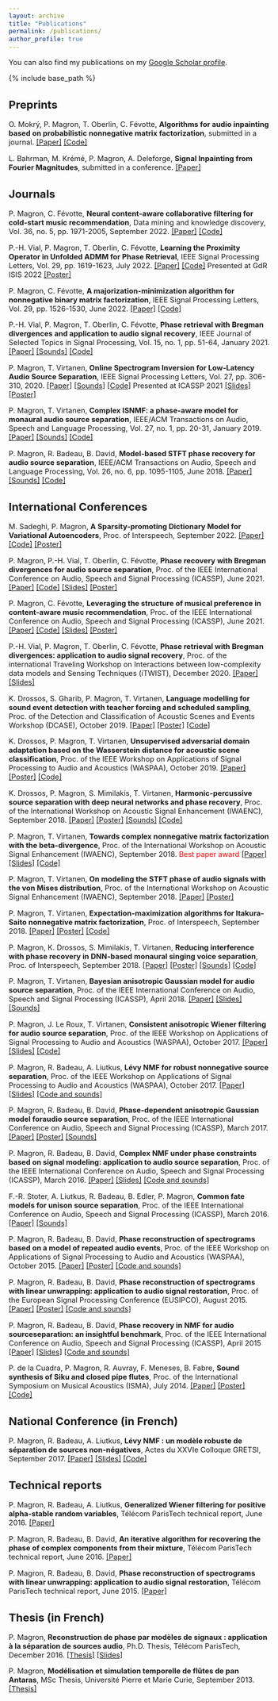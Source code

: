 ```yaml
---
layout: archive
title: "Publications"
permalink: /publications/
author_profile: true
---
```


<style type="text/css">
  body{
  font-size: 11pt;
}
</style>

You can also find my publications on my [Google Scholar profile](https://scholar.google.co.uk/citations?user=67-Uh0cAAAAJ).

{% include base_path %}

## Preprints

O. Mokrý, P. Magron, T. Oberlin, C. Févotte, **Algorithms for audio inpainting based on probabilistic nonnegative matrix factorization**, submitted in a journal. [[Paper]](https://arxiv.org/abs/2206.13768) [[Code]](https://github.com/ondrejmokry/InpaintingNMF)

L. Bahrman, M. Krémé, P. Magron, A. Deleforge, **Signal Inpainting from Fourier Magnitudes**, submitted in a conference. [[Paper]](https://hal.archives-ouvertes.fr/hal-03832480/)


## Journals

P. Magron, C. Févotte, **Neural content-aware collaborative filtering for cold-start music recommendation**, Data mining and knowledge discovery, Vol. 36, no. 5, pp. 1971-2005, September 2022. [[Paper]](https://arxiv.org/abs/2102.12369) [[Code]](https://github.com/magronp/ncacf)

P.-H. Vial, P. Magron, T. Oberlin, C. Févotte, **Learning the Proximity Operator in Unfolded ADMM for Phase Retrieval**, IEEE Signal Processing Letters, Vol. 29, pp. 1619-1623, July 2022. [[Paper]](https://arxiv.org/abs/2204.01360) [[Code]](https://github.com/phvial/LearningProxPR)
Presented at GdR ISIS 2022 [[Poster]](/files/2022_gdrisis_uadmm_poster.pdf)

P. Magron, C. Févotte, **A majorization-minimization algorithm for nonnegative binary matrix factorization**, IEEE Signal Processing Letters, Vol. 29, pp. 1526-1530, June 2022. [[Paper]](https://arxiv.org/abs/2204.09741) [[Code]](https://github.com/magronp/NMF-binary)

P.-H. Vial, P. Magron, T. Oberlin, C. Févotte, **Phase retrieval with Bregman divergences and application to audio signal recovery**, IEEE Journal of Selected Topics in Signal Processing, Vol. 15, no. 1, pp. 51-64, January 2021. [[Paper]](https://arxiv.org/abs/2010.00392) [[Sounds]](/demos/jstsp21.html) [[Code]](https://github.com/phvial/PRBregDiv)

P. Magron, T. Virtanen, **Online Spectrogram Inversion for Low-Latency Audio Source Separation**, IEEE Signal Processing Letters, Vol. 27, pp. 306-310, 2020. [[Paper]](https://arxiv.org/abs/1911.03128) [[Sounds]](/demos/spl20_omisi.html) [[Code]](https://github.com/magronp/omisi)
Presented at ICASSP 2021 [[Slides]](/files/2021_icassp_omisi_slides.pdf) [[Poster]](/files/2021_icassp_omisi_poster.pdf)

P. Magron, T. Virtanen, **Complex ISNMF: a phase-aware model for monaural audio source separation**, IEEE/ACM Transactions on Audio, Speech and Language Processing, Vol. 27, no. 1, pp. 20-31, January 2019.
[[Paper]](https://arxiv.org/abs/1802.03156) [[Sounds]](/demos/taslp19_cisnmf.html) [[Code]](https://github.com/magronp/complex-isnmf)

P. Magron, R. Badeau, B. David, **Model-based STFT phase recovery for audio source separation**, IEEE/ACM Transactions on Audio, Speech and Language Processing, Vol. 26, no. 6, pp. 1095-1105, June 2018.
[[Paper]](https://arxiv.org/abs/1608.01953) [[Sounds]](/demos/taslp18_puiter.html) [[Code]](https://github.com/magronp/pu-iter)

## International Conferences

M. Sadeghi, P. Magron, **A Sparsity-promoting Dictionary Model for Variational Autoencoders**, Proc. of Interspeech, September 2022. [[Paper]](https://arxiv.org/abs/2203.15758) [[Code]](https://gitlab.inria.fr/smostafa/sdm-vae) [[Poster]](/files/2022_interspeech.pdf)

P. Magron, P.-H. Vial, T. Oberlin, C. Févotte, **Phase recovery with Bregman divergences for audio source separation**, Proc. of the IEEE International Conference on Audio, Speech and Signal Processing (ICASSP), June 2021.
[[Paper]](https://arxiv.org/abs/2010.10255) [[Code]](https://github.com/magronp/bregmisi) [[Slides]](/files/2021_icassp_bregmisi_slides.pdf) [[Poster]](/files/2021_icassp_bregmisi_poster.pdf)

P. Magron, C. Févotte, **Leveraging the structure of musical preference in content-aware music recommendation**, Proc. of the IEEE International Conference on Audio, Speech and Signal Processing (ICASSP), June 2021.
[[Paper]](https://arxiv.org/abs/2010.10276) [[Code]](https://github.com/magronp/mus-reco-avd) [[Slides]](/files/2021_icassp_avd_slides.pdf) [[Poster]](/files/2021_icassp_avd_poster.pdf)

P.-H. Vial, P. Magron, T. Oberlin, C. Févotte, **Phase retrieval with Bregman divergences: application to audio signal recovery**, Proc. of the international Traveling Workshop on Interactions between
low-complexity data models and Sensing Techniques (iTWIST), December 2020.
[[Paper]](https://arxiv.org/abs/2011.12818) [[Slides]](/files/2020_itwist.pdf)

K. Drossos, S. Gharib, P. Magron, T. Virtanen, **Language modelling for sound event detection with teacher forcing and scheduled sampling**, Proc. of the Detection and Classification of Acoustic Scenes and Events Workshop (DCASE), October 2019.
[[Paper]](https://arxiv.org/abs/1907.08506) [[Poster]](/files/2019_dcase.pdf) [[Code]](https://github.com/dr-costas/SEDLM)

K. Drossos, P. Magron, T. Virtanen, **Unsupervised adversarial domain adaptation based on the Wasserstein distance for acoustic scene classification**, Proc. of the IEEE Workshop on Applications of Signal Processing to Audio and Acoustics (WASPAA), October 2019.
[[Paper]](https://arxiv.org/abs/1904.10678) [[Poster]](/files/2019_waspaa.pdf) [[Code]](https://github.com/dr-costas/undaw)

K. Drossos, P. Magron, S. Mimilakis, T. Virtanen, **Harmonic-percussive source separation with deep neural networks and phase recovery**, Proc. of the International Workshop on Acoustic Signal Enhancement (IWAENC), September 2018.
[[Paper]](https://hal.archives-ouvertes.fr/hal-01812225) [[Poster]](/files/2018_iwaenc_hpss.pdf) [[Sounds]](http://arg.cs.tut.fi/demo/hpss-madtwinnet) [[Code]](https://github.com/magronp/phase-hpss)

P. Magron, T. Virtanen, **Towards complex nonnegative matrix factorization with the beta-divergence**, Proc. of the International Workshop on Acoustic Signal Enhancement (IWAENC), September 2018. <span style="color:red">Best paper award</span>
[[Paper]](https://hal.archives-ouvertes.fr/hal-01779664) [[Slides]](/files/2018_iwaenc_betadiv.pdf) [[Code]](https://github.com/magronp/complex-beta-nmf)

P. Magron, T. Virtanen, **On modeling the STFT phase of audio signals with the von Mises distribution**, Proc. of the International Workshop on Acoustic Signal Enhancement (IWAENC), September 2018.
[[Paper]](https://hal.archives-ouvertes.fr/hal-01763147) [[Poster]](/files/2018_iwaenc_vm.pdf)

P. Magron, T. Virtanen, **Expectation-maximization algorithms for Itakura-Saito nonnegative matrix factorization**, Proc. of Interspeech, September 2018.
[[Paper]](https://hal.archives-ouvertes.fr/hal-01632082) [[Poster]](/files/2018_interspeech_emisnmf.pdf) [[Code]](https://github.com/magronp/em-isnmf)

P. Magron, K. Drossos, S. Mimilakis, T. Virtanen, **Reducing interference with phase recovery in DNN-based monaural singing voice separation**, Proc. of Interspeech, September 2018.
[[Paper]](https://hal.archives-ouvertes.fr/hal-01741278) [[Poster]](/files/2018_interspeech_dnnphase.pdf) [[Sounds]](http://arg.cs.tut.fi/demo/phase-madtwinnet) [[Code]](https://github.com/magronp/phase-madtwinnet)

P. Magron, T. Virtanen, **Bayesian anisotropic Gaussian model for audio source separation**, Proc. of the IEEE International Conference on Audio, Speech and Signal Processing (ICASSP), April 2018.
[[Paper]](https://hal.archives-ouvertes.fr/hal-01632081) [[Slides]](/files/2018_icassp.pdf) [[Sounds]](/demos/icassp18.html)

P. Magron, J. Le Roux, T. Virtanen, **Consistent anisotropic Wiener filtering for audio source separation**, Proc. of the IEEE Workshop on Applications of Signal Processing to Audio and Acoustics (WASPAA), October 2017.
[[Paper]](https://hal.archives-ouvertes.fr/hal-01593126) [[Slides]](/files/2017_waspaa_caw.pdf) [[Code]](/files/2017_waspaa_caw.zip)

P. Magron, R. Badeau, A. Liutkus, **Lévy NMF for robust nonnegative source separation**, Proc. of the IEEE Workshop on Applications of Signal Processing to Audio and Acoustics (WASPAA), October 2017.
[[Paper]](https://hal.archives-ouvertes.fr/hal-01548488) [[Slides]](/files/2017_waspaa_levy.pdf) [[Code and sounds]](/files/2017_levy.zip)

P. Magron, R. Badeau, B. David, **Phase-dependent anisotropic Gaussian model foraudio source separation**, Proc. of the IEEE International Conference on Audio, Speech and Signal Processing (ICASSP), March 2017.
[[Paper]](https://hal.archives-ouvertes.fr/hal-01416355) [[Poster]](/files/2017_icassp.pdf) [[Sounds]](/demos/icassp17.html)

P. Magron, R. Badeau, B. David, **Complex NMF under phase constraints based on signal modeling: application to audio source separation**, Proc. of the IEEE International Conference on Audio, Speech and Signal Processing (ICASSP), March 2016.
[[Paper]](https://hal.archives-ouvertes.fr/hal-01248013) [[Slides]](/files/2016_icassp.pdf) [[Code and sounds]](/files/2016_icassp.zip)

F.-R. Stoter, A. Liutkus, R. Badeau, B. Edler, P. Magron, **Common fate models for unison source separation**, Proc. of the IEEE International Conference on Audio, Speech and Signal Processing (ICASSP), March 2016.
[[Paper]](https://hal.archives-ouvertes.fr/hal-01248012) [[Sounds]](http://www.loria.fr/%7Ealiutkus/cfm/)

P. Magron, R. Badeau, B. David, **Phase reconstruction of spectrograms based on a model of repeated audio events**, Proc. of the IEEE Workshop on Applications of Signal Processing to Audio and Acoustics (WASPAA), October 2015.
[[Paper]](https://hal.archives-ouvertes.fr/hal-01219637) [[Poster]](/files/2015_waspaa.pdf) [[Code and sounds]](/files/2015_waspaa.zip)

P. Magron, R. Badeau, B. David, **Phase reconstruction of spectrograms with linear unwrapping: application to audio signal restoration**, Proc. of the European Signal Processing Conference (EUSIPCO), August 2015.
[[Paper]](https://hal.archives-ouvertes.fr/hal-01206804) [[Poster]](/files/2015_eusipco.pdf) [[Code and sounds]](/files/2015_eusipco.zip)

P. Magron, R. Badeau, B. David, **Phase recovery in NMF for audio sourceseparation: an insightful benchmark**, Proc. of the IEEE International Conference on Audio, Speech and Signal Processing (ICASSP), April 2015
[[Paper]](https://hal.archives-ouvertes.fr/hal-01110032) [[Slides]](/files/2015_icassp.pdf) [[Code and sounds]](/files/2015_icassp.zip)

P. de la Cuadra, P. Magron, R. Auvray, F. Meneses, B. Fabre, **Sound synthesis of Siku and closed pipe flutes**, Proc. of the International Symposium on Musical Acoustics (ISMA), July 2014.
[[Paper]](https://hal.archives-ouvertes.fr/hal-01323119) [[Poster]](/files/2014_isma.pdf) [[Code]](https://github.com/timowest/flauta) 

## National Conference (in French)

P. Magron, R. Badeau, A. Liutkus, **Lévy NMF : un modèle robuste de séparation de sources non-négatives**, Actes du XXVIe Colloque GRETSI, September 2017.
[[Paper]](https://hal.archives-ouvertes.fr/hal-01540484) [[Slides]](/files/2017_gretsi.pdf) [[Code]](/files/2017_levy.zip)

## Technical reports

P. Magron, R. Badeau, A. Liutkus, **Generalized Wiener filtering for positive alpha-stable random variables**, Télécom ParisTech technical report, June 2016.
[[Paper]](https://hal.archives-ouvertes.fr/hal-01340797)

P. Magron, R. Badeau, B. David, **An iterative algorithm for recovering the phase of complex components from their mixture**, Télécom ParisTech technical report, June 2016.
[[Paper]](https://hal.archives-ouvertes.fr/hal-01325625)

P. Magron, R. Badeau, B. David, **Phase reconstruction of spectrograms with linear unwrapping: application to audio signal restoration**, Télécom ParisTech technical report, June 2015.
[[Paper]](https://hal.archives-ouvertes.fr/hal-02287339)

## Thesis (in French)

P. Magron, **Reconstruction de phase par modèles de signaux : application à la séparation de sources audio**, Ph.D. Thesis, Télécom ParisTech, December 2016.
[[Thesis]](https://hal.archives-ouvertes.fr/tel-01474501) [[Slides]](/files/phd_slides.pdf)

P. Magron, **Modélisation et simulation temporelle de flûtes de pan Antaras**, MSc Thesis, Université Pierre et Marie Curie, September 2013.
[[Thesis]](http://www.atiam.ircam.fr/Archives/Stages1213/MAGRON_Paul.pdf)

